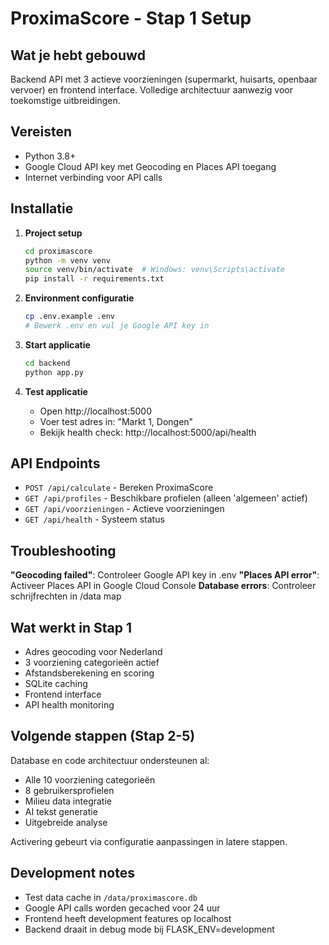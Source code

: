 # ProximaScore - Stap 1 Setup

## Wat je hebt gebouwd

Backend API met 3 actieve voorzieningen (supermarkt, huisarts, openbaar vervoer) en frontend interface. Volledige architectuur aanwezig voor toekomstige uitbreidingen.

## Vereisten

- Python 3.8+
- Google Cloud API key met Geocoding en Places API toegang
- Internet verbinding voor API calls

## Installatie

1. **Project setup**
   ```bash
   cd proximascore
   python -m venv venv
   source venv/bin/activate  # Windows: venv\Scripts\activate
   pip install -r requirements.txt
   ```

2. **Environment configuratie**
   ```bash
   cp .env.example .env
   # Bewerk .env en vul je Google API key in
   ```

3. **Start applicatie**
   ```bash
   cd backend
   python app.py
   ```

4. **Test applicatie**
   - Open http://localhost:5000
   - Voer test adres in: "Markt 1, Dongen"
   - Bekijk health check: http://localhost:5000/api/health

## API Endpoints

- `POST /api/calculate` - Bereken ProximaScore
- `GET /api/profiles` - Beschikbare profielen (alleen 'algemeen' actief)
- `GET /api/voorzieningen` - Actieve voorzieningen
- `GET /api/health` - Systeem status

## Troubleshooting

**"Geocoding failed"**: Controleer Google API key in .env
**"Places API error"**: Activeer Places API in Google Cloud Console
**Database errors**: Controleer schrijfrechten in /data map

## Wat werkt in Stap 1

- Adres geocoding voor Nederland
- 3 voorziening categorieën actief
- Afstandsberekening en scoring
- SQLite caching
- Frontend interface
- API health monitoring

## Volgende stappen (Stap 2-5)

Database en code architectuur ondersteunen al:
- Alle 10 voorziening categorieën
- 8 gebruikersprofielen
- Milieu data integratie
- AI tekst generatie
- Uitgebreide analyse

Activering gebeurt via configuratie aanpassingen in latere stappen.

## Development notes

- Test data cache in `/data/proximascore.db`
- Google API calls worden gecached voor 24 uur
- Frontend heeft development features op localhost
- Backend draait in debug mode bij FLASK_ENV=development
